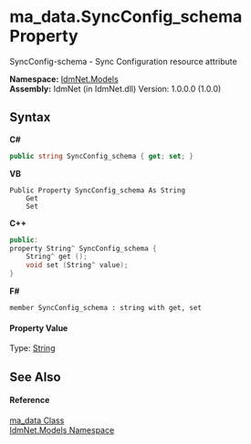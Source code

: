 # ma_data.SyncConfig_schema Property 
 

SyncConfig-schema - Sync Configuration resource attribute

**Namespace:**&nbsp;<a href="N_IdmNet_Models">IdmNet.Models</a><br />**Assembly:**&nbsp;IdmNet (in IdmNet.dll) Version: 1.0.0.0 (1.0.0)

## Syntax

**C#**<br />
``` C#
public string SyncConfig_schema { get; set; }
```

**VB**<br />
``` VB
Public Property SyncConfig_schema As String
	Get
	Set
```

**C++**<br />
``` C++
public:
property String^ SyncConfig_schema {
	String^ get ();
	void set (String^ value);
}
```

**F#**<br />
``` F#
member SyncConfig_schema : string with get, set

```


#### Property Value
Type: <a href="http://msdn2.microsoft.com/en-us/library/s1wwdcbf" target="_blank">String</a>

## See Also


#### Reference
<a href="T_IdmNet_Models_ma_data">ma_data Class</a><br /><a href="N_IdmNet_Models">IdmNet.Models Namespace</a><br />